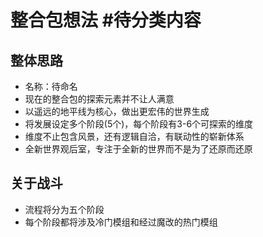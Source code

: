 # 整合包想法 #待分类内容

## 整体思路

- 名称：待命名
- 现在的整合包的探索元素并不让人满意
- 以遥远的地平线为核心，做出更宏伟的世界生成
- 将发展设定多个阶段(5个)，每个阶段有3-6个可探索的维度
- 维度不止包含风景，还有逻辑自洽，有联动性的崭新体系
- 全新世界观后室，专注于全新的世界而不是为了还原而还原

## 关于战斗

- 流程将分为五个阶段
- 每个阶段都将涉及冷门模组和经过魔改的热门模组
